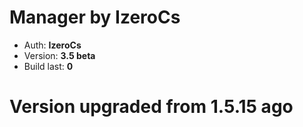 Manager by IzeroCs
==================

* Auth:    **IzeroCs**
* Version: **3.5 beta**
* Build last: **0**

# Version upgraded from 1.5.15 ago